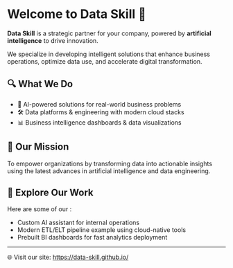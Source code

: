 # Welcome to Data Skill 👋

**Data Skill** is a strategic partner for your company, powered by **artificial intelligence** to drive innovation.

We specialize in developing intelligent solutions that enhance business operations, optimize data use, and accelerate digital transformation.

## 🔍 What We Do

- 🤖 AI-powered solutions for real-world business problems
- 🛠️ Data platforms & engineering with modern cloud stacks
- 📊 Business intelligence dashboards & data visualizations


## 🧠 Our Mission

To empower organizations by transforming data into actionable insights using the latest advances in artificial intelligence and data engineering.

## 🚀 Explore Our Work

Here are some of our :

- Custom AI assistant for internal operations
- Modern ETL/ELT pipeline example using cloud-native tools
- Prebuilt BI dashboards for fast analytics deployment

---
🌐 Visit our site: https://data-skill.github.io/ 

